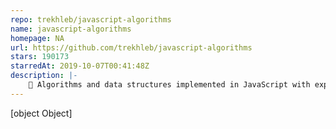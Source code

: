 ```yaml
---
repo: trekhleb/javascript-algorithms
name: javascript-algorithms
homepage: NA
url: https://github.com/trekhleb/javascript-algorithms
stars: 190173
starredAt: 2019-10-07T00:41:48Z
description: |-
    📝 Algorithms and data structures implemented in JavaScript with explanations and links to further readings
---
```


[object Object]
